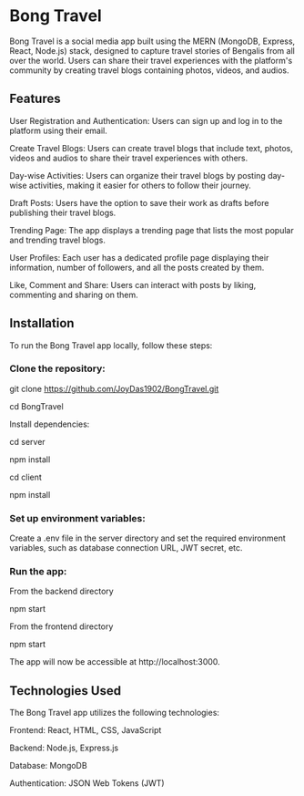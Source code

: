 # Bong Travel
Bong Travel is a social media app built using the MERN (MongoDB, Express, React, Node.js) stack, designed to capture travel stories of Bengalis from all over the world. Users can share their travel experiences with the platform's community by creating travel blogs containing photos, videos, and audios.

## Features

User Registration and Authentication: Users can sign up and log in to the platform using their email.

Create Travel Blogs: Users can create travel blogs that include text, photos, videos and audios to share their travel experiences with others.

Day-wise Activities: Users can organize their travel blogs by posting day-wise activities, making it easier for others to follow their journey.

Draft Posts: Users have the option to save their work as drafts before publishing their travel blogs.

Trending Page: The app displays a trending page that lists the most popular and trending travel blogs.

User Profiles: Each user has a dedicated profile page displaying their information, number of followers, and all the posts created by them.

Like, Comment and Share: Users can interact with posts by liking, commenting and sharing on them.

## Installation
To run the Bong Travel app locally, follow these steps:

### Clone the repository:

git clone https://github.com/JoyDas1902/BongTravel.git

cd BongTravel

Install dependencies:

cd server

npm install

cd client

npm install

### Set up environment variables:
Create a .env file in the server directory and set the required environment variables, such as database connection URL, JWT secret, etc.

### Run the app:

From the backend directory

npm start

From the frontend directory

npm start

The app will now be accessible at http://localhost:3000.

## Technologies Used
The Bong Travel app utilizes the following technologies:

Frontend: React, HTML, CSS, JavaScript

Backend: Node.js, Express.js

Database: MongoDB

Authentication: JSON Web Tokens (JWT)